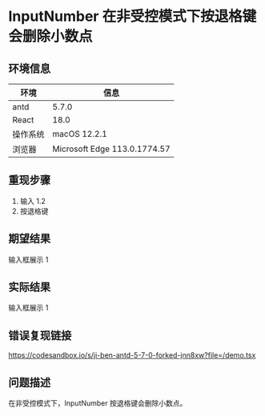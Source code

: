 # InputNumber 在非受控模式下按退格键会删除小数点

## 环境信息

| 环境     | 信息                         |
| -------- | ---------------------------- |
| antd     | 5.7.0                        |
| React    | 18.0                         |
| 操作系统 | macOS 12.2.1                 |
| 浏览器   | Microsoft Edge 113.0.1774.57 |

## 重现步骤

1. 输入 1.2
2. 按退格键

## 期望结果

输入框展示 1

## 实际结果

输入框展示 1

## 错误复现链接

https://codesandbox.io/s/ji-ben-antd-5-7-0-forked-jnn8xw?file=/demo.tsx

## 问题描述

在非受控模式下，InputNumber 按退格键会删除小数点。
